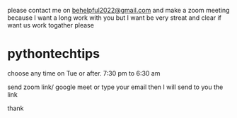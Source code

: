 
please contact me on behelpful2022@gmail.com  and make a zoom meeting because I want a long work with you 
but I want be very streat and clear if want us work togather 
please 
# pythontechtips 
choose any time on Tue or  after. 
  7:30 pm  to 6:30 am 

send zoom link/ google meet or type your email then I will send to you the link 

thank 

